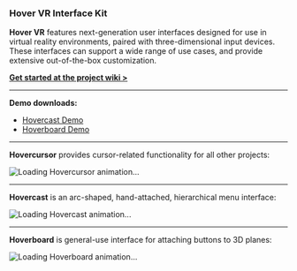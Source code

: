 ### Hover VR Interface Kit

**Hover VR** features next-generation user interfaces designed for use in virtual reality environments, paired with three-dimensional input devices. These interfaces can support a wide range of use cases, and provide extensive out-of-the-box customization.

**[Get started at the project wiki >](../../wiki)**

---
**Demo downloads:**

- [Hovercast Demo](https://developer.leapmotion.com/gallery/hovercast-vr-interface)
- [Hoverboard Demo](https://developer.leapmotion.com/gallery/hoverboard-vr-interface)

---
**Hovercursor** provides cursor-related functionality for all other projects:

![Loading Hovercursor animation...](http://www.aestheticinteractive.com/hover/cursor/Hovercursor-Main-728.gif)

---
**Hovercast** is an arc-shaped, hand-attached, hierarchical menu interface:

![Loading Hovercast animation...](http://www.aestheticinteractive.com/hover/cast/Hovercast-Main-728.gif)

---
**Hoverboard** is general-use interface for attaching buttons to 3D planes:

![Loading Hoverboard animation...](http://www.aestheticinteractive.com/hover/board/Hoverboard-Main-728.gif)


